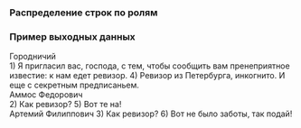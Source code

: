 ### Распределение строк по ролям

### Пример выходных данных
Городничий \
	1) Я пригласил вас, господа, с тем, чтобы сообщить вам пренеприятное известие: к нам едет ревизор.
	4) Ревизор из Петербурга, инкогнито. И еще с секретным предписаньем.
\
Аммос Федорович\
	2) Как ревизор?
	5) Вот те на!
\
Артемий Филиппович
	3) Как ревизор?
	6) Вот не было заботы, так подай!
